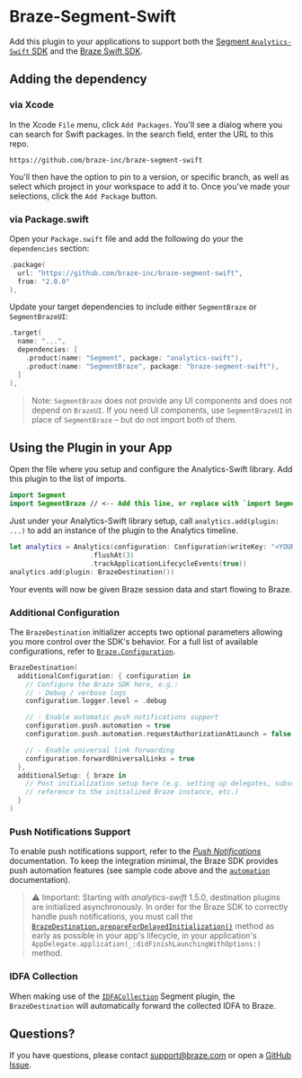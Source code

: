 # Braze-Segment-Swift

Add this plugin to your applications to support both the [Segment `Analytics-Swift` SDK](https://github.com/segmentio/analytics-swift) and the [Braze Swift SDK](https://github.com/braze-inc/braze-swift-sdk/).

## Adding the dependency

### via Xcode
In the Xcode `File` menu, click `Add Packages`.  You'll see a dialog where you can search for Swift packages.  In the search field, enter the URL to this repo.

```
https://github.com/braze-inc/braze-segment-swift
```

You'll then have the option to pin to a version, or specific branch, as well as select which project in your workspace to add it to. Once you've made your selections, click the `Add Package` button.

### via Package.swift

Open your `Package.swift` file and add the following do your the `dependencies` section:

```swift
.package(
  url: "https://github.com/braze-inc/braze-segment-swift",
  from: "2.0.0"
),
```

Update your target dependencies to include either `SegmentBraze` or `SegmentBrazeUI`:

```swift
.target(
  name: "...",
  dependencies: [
    .product(name: "Segment", package: "analytics-swift"),
    .product(name: "SegmentBraze", package: "braze-segment-swift"),
  ]
),
```

> Note: `SegmentBraze` does not provide any UI components and does not depend on `BrazeUI`. If you need UI components, use `SegmentBrazeUI` in place of `SegmentBraze` – but do not import both of them.

## Using the Plugin in your App

Open the file where you setup and configure the Analytics-Swift library. Add this plugin to the list of imports.

```swift
import Segment
import SegmentBraze // <-- Add this line, or replace with `import SegmentBrazeUI` if you need UI components
```

Just under your Analytics-Swift library setup, call `analytics.add(plugin: ...)` to add an instance of the plugin to the Analytics timeline.

```swift
let analytics = Analytics(configuration: Configuration(writeKey: "<YOUR WRITE KEY>")
                    .flushAt(3)
                    .trackApplicationLifecycleEvents(true))
analytics.add(plugin: BrazeDestination())
```

Your events will now be given Braze session data and start flowing to Braze.

### Additional Configuration

The `BrazeDestination` initializer accepts two optional parameters allowing you more control over the SDK's behavior. For a full list of available configurations, refer to [`Braze.Configuration`](https://braze-inc.github.io/braze-swift-sdk/documentation/brazekit/braze/configuration-swift.class).

```swift
BrazeDestination(
  additionalConfiguration: { configuration in
    // Configure the Braze SDK here, e.g.:
    // - Debug / verbose logs
    configuration.logger.level = .debug

    // - Enable automatic push notifications support
    configuration.push.automation = true
    configuration.push.automation.requestAuthorizationAtLaunch = false

    // - Enable universal link forwarding
    configuration.forwardUniversalLinks = true
  },
  additionalSetup: { braze in
    // Post initialization setup here (e.g. setting up delegates, subscriptions, keep a
    // reference to the initialized Braze instance, etc.)
  }
)
```

### Push Notifications Support

To enable push notifications support, refer to the [_Push Notifications_](https://www.braze.com/docs/developer_guide/platform_integration_guides/swift/push_notifications/) documentation. To keep the integration minimal, the Braze SDK provides push automation features (see sample code above and the [`automation`](https://braze-inc.github.io/braze-swift-sdk/documentation/brazekit/braze/configuration-swift.class/push-swift.class/automation-swift.property) documentation).

> ⚠️ Important: Starting with _analytics-swift_ 1.5.0, destination plugins are initialized asynchronously. In order for the Braze SDK to correctly handle push notifications, you must call the [`BrazeDestination.prepareForDelayedInitialization()`](https://braze-inc.github.io/braze-swift-sdk/documentation/brazekit/braze/preparefordelayedinitialization(pushautomation:)) method as early as possible in your app's lifecycle, in your application's `AppDelegate.application(_:didFinishLaunchingWithOptions:)` method.

### IDFA Collection

When making use of the [`IDFACollection`](https://github.com/segmentio/analytics-swift/blob/main/Examples/other_plugins/IDFACollection.swift) Segment plugin, the `BrazeDestination` will automatically forward the collected IDFA to Braze.

## Questions?

If you have questions, please contact [support@braze.com](mailto:support@braze.com) or open a [GitHub Issue](https://github.com/braze-inc/braze-segment-swift/issues).
